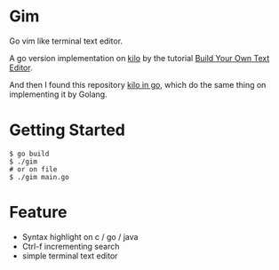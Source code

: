 # Gim

Go vim like terminal text editor.

A go version implementation on [kilo](https://github.com/antirez/kilo) by the
tutorial [Build Your Own Text Editor](https://viewsourcecode.org/snaptoken/kilo/index.html).

And then I found this repository [kilo in go](https://github.com/bediger4000/kilo-in-go), which do the same thing on
implementing it by Golang.

# Getting Started

```
$ go build
$ ./gim
# or on file
$ ./gim main.go
```

# Feature

* Syntax highlight on c / go / java
* Ctrl-f incrementing search
* simple terminal text editor
